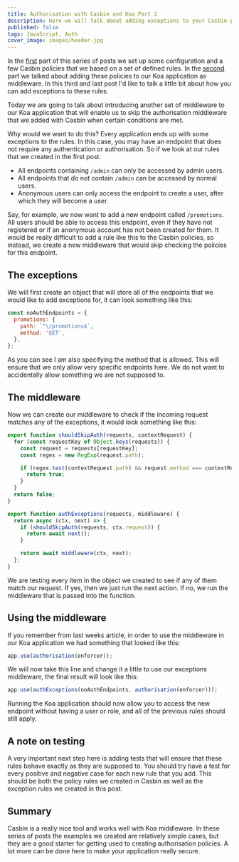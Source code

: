 ```yaml
---
title: Authorisation with Casbin and Koa Part 3
description: Here we will talk about adding exceptions to your Casbin policies by introducing another middleware to our Koa application.
published: false
tags: JavaScript, Auth
cover_image: images/header.jpg
---
```


In the [first](https://dev.to/gerybbg/authorisation-with-casbin-and-koa-part-1-2gh) part of this series of posts we set up some configuration and a few Casbin policies that we based on a set of defined rules. In the [second](https://dev.to/gerybbg/authorisation-with-casbin-and-koa-part-2-2io5) part we talked about adding these policies to our Koa application as middleware. In this third and last post I'd like to talk a little bit about how you can add exceptions to these rules.

Today we are going to talk about introducing another set of middleware to our Koa application that will enable us to skip the authorisation middleware that we added with Casbin when certain conditions are met.

Why would we want to do this? Every application ends up with some exceptions to the rules. In this case, you may have an endpoint that does not require any authentication or authorisation. So if we look at our rules that we created in the first post:

- All endpoints containing `/admin` can only be accessed by admin users.
- All endpoints that do not contain `/admin` can be accessed by normal users.
- Anonymous users can only access the endpoint to create a user, after which they will become a user.

Say, for example, we now want to add a new endpoint called `/promotions`. All users should be able to access this endpoint, even if they have not registered or if an anonymous account has not been created for them. It would be really difficult to add a rule like this to the Casbin policies, so instead, we create a new middleware that would skip checking the policies for this endpoint.

## The exceptions

We will first create an object that will store all of the endpoints that we would like to add exceptions for, it can look something like this:

```js
const noAuthEndpoints = {
  promotions: {
    path: `^\/promotions$`,
    method: 'GET',
  },
};
```

As you can see I am also specifying the method that is allowed. This will ensure that we only allow very specific endpoints here. We do not want to accidentally allow something we are not supposed to.

## The middleware

Now we can create our middleware to check if the incoming request matches any of the exceptions, it would look something like this:

```js
export function shouldSkipAuth(requests, contextRequest) {
  for (const requestKey of Object.keys(requests)) {
    const request = requests[requestKey];
    const regex = new RegExp(request.path);

    if (regex.test(contextRequest.path) && request.method === contextRequest.method) {
      return true;
    }
  }
  return false;
}

export function authExceptions(requests, middleware) {
  return async (ctx, next) => {
    if (shouldSkipAuth(requests, ctx.request)) {
      return await next();
    }

    return await middleware(ctx, next);
  };
}
```

We are testing every item in the object we created to see if any of them match our request. If yes, then we just run the next action. If no, we run the middleware that is passed into the function.

## Using the middleware

If you remember from last weeks article, in order to use the middleware in our Koa application we had something that looked like this:

```js
app.use(authorisation(enforcer));
```

We will now take this line and change it a little to use our exceptions middleware, the final result will look like this:

```js
app.use(authExceptions(noAuthEndpoints, authorisation(enforcer)));
```

Running the Koa application should now allow you to access the new endpoint without having a user or role, and all of the previous rules should still apply.

## A note on testing

A very important next step here is adding tests that will ensure that these rules behave exactly as they are supposed to. You should try have a test for every positive and negative case for each new rule that you add. This should be both the policy rules we created in Casbin as well as the exception rules we created in this post.

## Summary

Casbin is a really nice tool and works well with Koa middleware. In these series of posts the examples we created are relatively simple cases, but they are a good starter for getting used to creating authorisation policies. A lot more can be done here to make your application really secure.
